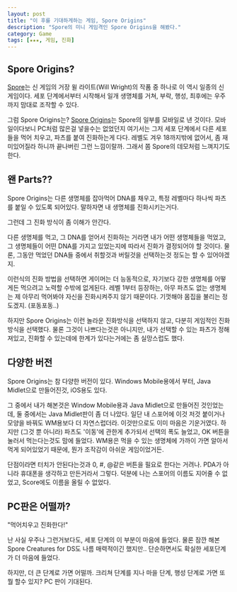 ```yaml
---
layout: post
title: "이 후를 기대하게하는 게임, Spore Origins"
description: "Spore의 미니 게임격인 Spore Origins을 해봤다."
category: Game
tags: [★★★, 게임, 진화]
---
```


## Spore Origins?

[Spore](http://www.ea.co.kr/spore)는 신 게임의 거장 윌 라이트(Will Wright)의 작품 중 하나로 이 역시 일종의 신 게임이다.
세포 단계에서부터 시작해서 일개 생명체를 거쳐, 부락, 행성, 최후에는 우주까지 맘대로 조작할 수 있다.

그럼 Spore Origins는?
[Spore Origins](http://spore.eamobile.com/)는 Spore의 일부를 모바일로 낸 것이다.
모바일이다보니 PC처럼 많은걸 넣을수는 없었던지
여기서는 그저 세포 단계에서 다른 세포들을 먹어 치우고, 파츠를 붙여 진화하는게 다다.
레벨도 겨우 18까지밖에 없어서, 좀 재미있어질라 하니까 끝나버린 그런 느낌이랄까.
그래서 쫌 Spore의 데모처럼 느껴지기도 한다.


## 왠 Parts??

Spore Origins는 다른 생명체를 잡아먹어 DNA를 채우고,
특정 레벨마다 하나씩 파츠를 붙일 수 있도록 되어있다.
말하자면 내 생명체를 진화시키는거다.

그런데 그 진화 방식이 좀 이해가 안간다.

다른 생명체를 먹고, 그 DNA를 얻어서 진화하는 거라면
내가 어떤 생명체들을 먹었고, 그 생명체들이 어떤 DNA를 가지고 있었는지에 따라서
진화가 결정되어야 할 것이다.
물론, 그동안 먹었던 DNA들 중에서 취할것과 버릴것을 선택하는것 정도는 할 수 있어야겠지.

이런식의 진화 방법을 선택하면
게이머는 더 능동적으로, 자기보다 강한 생명체를 어떻게든 먹으려고 노력할 수밖에 없게된다.
레벨 1부터 등장하는, 아무 파츠도 없는 생명체는 제 아무리 먹어봐야
자신을 진화시켜주지 않기 때문이다.
기껏해야 몸집을 불리는 정도겠지. (포동포동..)

하지만 Spore Origins는 이런 놀라운 진화방식을 선택하지 않고,
다분히 게임적인 진화방식을 선택했다.
물론 그것이 나쁘다는것은 아니지만,
내가 선택할 수 있는 파츠가 정해져있고,
진화할 수 있는데에 한계가 있다는거에는 좀 실망스럽도 했다.


## 다양한 버전

Spore Origins는 참 다양한 버전이 있다.
Windows Mobile용에서 부터, Java Midlet으로 만들어진것, iOS용도 있다.

그 중에서 내가 해본것은 Window Mobile용과 Java Midlet으로 만들어진 것인었는데,
둘 중에서는 Java Midlet판이 좀 더 나았다.
일단 내 스포어에 이것 저것 붙이거나 모양을 바꿔도 WM용보다 더 자연스럽더라.
이것만으로도 이미 마음은 기운거였다.
하지만 (그것 뿐 아니라) 파츠도 '이동'에 관한게 추가되서 선택의 폭도 늘었고,
OK 버튼을 눌러서 먹는다는것도 맘에 들었다.
WM용은 먹을 수 있는 생명체에 가까이 가면 알아서 먹게 되어있었기 때문에,
뭔가 조작감이 아쉬운 게임이었거든.

단점이라면 터치가 안된다는것과 0, #, @같은 버튼을 필요로 한다는 거려나.
PDA가 아니라 휴대폰을 생각하고 만든거라서 그렇다.
덕분에 나는 스포어의 이름도 지어줄 수 없었고,
Score에도 이름을 올릴 수 없었다.



## PC판은 어떨까?

"먹어치우고 진화한다!"

난 사실 우주나 그런거보다도, 세포 단계의 이 부분이 마음에 들었다.
물론 잠깐 해본 Spore Creatures for DS도 나름 매력적이긴 했지만..
단순하면서도 확실한 세포단계가 더 마음에 들었다.

하지만, 더 큰 단계로 가면 어떨까.
크리쳐 단계를 지나 마을 단계, 행성 단계로 가면 또 뭘 할수 있지?
PC 판이 기대된다.
